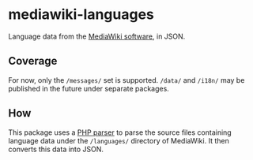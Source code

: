 # mediawiki-languages

Language data from the [MediaWiki software](https://github.com/wikimedia/mediawiki), in JSON.

## Coverage

For now, only the `/messages/` set is supported. `/data/` and `/i18n/` may be published in the future under separate packages.

## How

This package uses a [PHP parser](https://www.npmjs.com/package/php-parser) to parse the source files containing language data under the `/languages/` directory of MediaWiki. It then converts this data into JSON.
